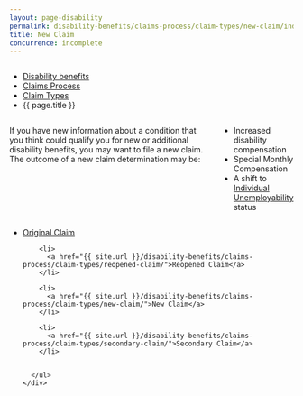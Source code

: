 ```yaml
---
layout: page-disability
permalink: disability-benefits/claims-process/claim-types/new-claim/index.html
title: New Claim
concurrence: incomplete
---
```


<div class="splash" markdown="0">
<div class="row" markdown="0">
<div class="small-12 columns" markdown="0">

<ul class="breadcrumbs" role="menubar" aria-label="Primary">
<li class="parent"><a href="{{ site.url }}/disability-benefits/">Disability benefits</a></li>
<li class="parent"><a href="{{ site.url }}/disability-benefits/claims-process/">Claims Process</a></li>
<li class="parent"><a href="{{ site.url }}/disability-benefits/claims-process/claim-types/">Claim Types</a></li>
<li class="active">{{ page.title }}</li>
</ul>

</div>
</div>
</div>

<div class="section one" markdown="0">
<div class="primary" markdown="0">
<div class="row" markdown="0">
<div class="small-12 columns" markdown="1">

If you have new information about a condition that you think could qualify you for new or additional disability benefits, you may want to file a new claim. The outcome of a new claim determination may be:

- Increased disability compensation
- Special Monthly Compensation
- A shift to [Individual Unemployability](http://department-of-veterans-affairs.github.io/beta-site/disability-benefits/conditions/special-claims/individual-unemployability/) status

</div>
</div>
</div>

<div class="navigation">
  <div class="row">
    <div class="small-12 columns">
      <ul class="small-block-grid-1 medium-block-grid-3 cards small">
        <li>
          <a href="{{ site.url }}/disability-benefits/claims-process/claim-types/original-claim/">Original Claim</a>
        </li>

        <li>
          <a href="{{ site.url }}/disability-benefits/claims-process/claim-types/reopened-claim/">Reopened Claim</a>
        </li>

        <li>
          <a href="{{ site.url }}/disability-benefits/claims-process/claim-types/new-claim/">New Claim</a>
        </li>

        <li>
          <a href="{{ site.url }}/disability-benefits/claims-process/claim-types/secondary-claim/">Secondary Claim</a>
        </li>


      </ul>
    </div>
  </div>
</div>

</div>
